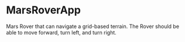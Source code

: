 # MarsRoverApp
Mars Rover that can navigate a grid-based terrain. The Rover should be able to move forward, turn left, and turn right.
